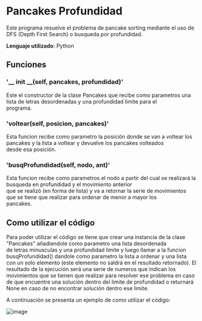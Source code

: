 # Pancakes Profundidad

Este programa resuelve el problema de pancake sorting mediante el uso de DFS (Depth First Search) o busqueda por profundidad.

**Lenguaje utilizado**: Python

## Funciones

 ### **'__ init __(self, pancakes, profundidad)'**
 Este el constructor de la clase Pancakes que recibe como parametros una lista de letras desordenadas y una profundidad limite para el  
 programa.
 ### **'voltear(self, posicion, pancakes)'**
 
Esta funcion recibe como parametro la posición donde se van a voltear los pancakes y la lista a voltear y devuelve los pancakes volteados  
desde esa posición.

 ### **'busqProfundidad(self, nodo, ant)'**
 Esta funcion recibe como parametros el nodo a partir del cual se realizará la busqueda en profundidad y el movimiento anterior  
  que se realizó (en forma de lista) y va a retornar la serie de movimientos que se tiene que realizar para ordenar de menor a mayor los  
 pancakes.
 
 ## Como utilizar el código
 Para poder utilizar el código se tiene que crear una instancia de la clase "Pancakes" añadiendole como parametro una lista desordenada  
 de letras minusculas y una profundidad limite y luego llamar a la funcion busqProfundidad() dandole como parametro la lista a ordenar y una lista con un solo elemento (este elemento no saldrá en el resultado retornado). El resultado de la ejecución será una serie de numeros que indican los movimientos que se tienen que realizar para resolver ese problema en caso de que encuentre una solución dentro del limite de profundidad 
 o returnará None en caso de no encontrar solución dentro ese limite.
 
A continuación se presenta un ejemplo de como utilizar el código:

![image](https://user-images.githubusercontent.com/125157604/229007152-0eee6b19-5f7f-4334-a297-b48c5be75417.png)
